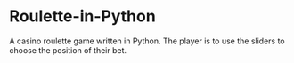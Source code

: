 # Roulette-in-Python
A casino roulette game written in Python. The player is to use the sliders to choose the position of their bet. 
